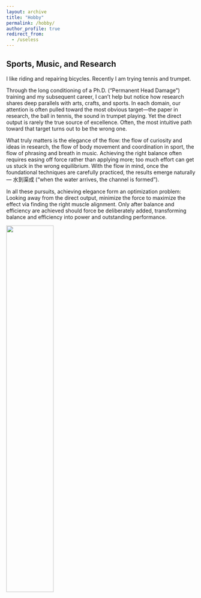 ```yaml
---
layout: archive
title: "Hobby"
permalink: /hobby/
author_profile: true
redirect_from:
  - /useless
---
```


Sports, Music, and Research
-----
I like riding and repairing bicycles. Recently I am trying tennis and trumpet. 

Through the long conditioning of a Ph.D. (“Permanent Head Damage”) training and my subsequent career, 
I can’t help but notice how research shares deep parallels with arts, crafts, and sports. 
In each domain, our attention is often pulled toward the most obvious target—the paper in research, 
the ball in tennis, the sound in trumpet playing. Yet the direct output is rarely the true source of excellence. 
Often, the most intuitive path toward that target turns out to be the wrong one.

What truly matters is the elegance of the flow: the flow of curiosity and ideas in research, 
the flow of body movement and coordination in sport, the flow of phrasing and breath in music. 
Achieving the right balance often requires easing off force rather than applying more; 
too much effort can get us stuck in the wrong equilibrium. With the flow in mind, 
once the foundational techniques are carefully practiced, the results emerge naturally—
水到渠成 (“when the water arrives, the channel is formed”).

In all these pursuits, achieving elegance form an optimization problem: Looking away from the direct output, 
minimize the force to maximize the effect via finding the right muscle alignment. Only after 
balance and efficiency are achieved should force be deliberately added, 
transforming balance and efficiency into power and outstanding performance.

<img src="https://www.comp.nus.edu.sg/~liangzk/images/hobbies.jpg" width="50%">
